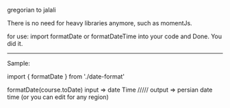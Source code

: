 gregorian to jalali

There is no need for heavy libraries anymore, such as momentJs.

for use:
 import formatDate or formatDateTime into your code and Done. You did it.
 
---------------------------------------------------------------------------
Sample: 

import { formatDate } from './date-format'

formatDate(course.toDate)  input => date Time ///// output => persian date time (or you can edit for any region)
